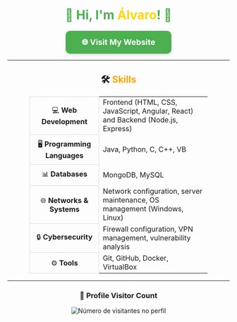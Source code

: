 <h1 align="center" style="color: #4CAF50;">👋 Hi, I'm <span style="color: #FFD700;">Álvaro</span>! 🚀</h1>

<div align="center">
  <a href="https://yourwebsite.com" target="_blank" style="text-decoration: none;">
    <div style="display: inline-block; padding: 15px 20px; background-color: #4CAF50; color: white; font-weight: bold; border-radius: 10px; box-shadow: 0 4px 6px rgba(0, 0, 0, 0.1); text-align: center; width: 200px; font-size: 18px;">
      🌐 Visit My Website
    </div>
  </a>
</div>

---

<h2 align="center">🛠️ <span style="color: #FFA500;">Skills</span></h2>

<div align="center">
  <table style="width: 80%; border-collapse: collapse;">
    <tr>
      <td align="center" style="padding: 10px; border: 1px solid #ddd;">💻 <b>Web Development</b></td>
      <td>Frontend (HTML, CSS, JavaScript, Angular, React) and Backend (Node.js, Express)</td>
    </tr>
    <tr>
      <td align="center" style="padding: 10px; border: 1px solid #ddd;">🖥️ <b>Programming Languages</b></td>
      <td>Java, Python, C, C++, VB</td>
    </tr>
    <tr>
      <td align="center" style="padding: 10px; border: 1px solid #ddd;">📊 <b>Databases</b></td>
      <td>MongoDB, MySQL</td>
    </tr>
    <tr>
      <td align="center" style="padding: 10px; border: 1px solid #ddd;">🌐 <b>Networks & Systems</b></td>
      <td>Network configuration, server maintenance, OS management (Windows, Linux)</td>
    </tr>
    <tr>
      <td align="center" style="padding: 10px; border: 1px solid #ddd;">🔒 <b>Cybersecurity</b></td>
      <td>Firewall configuration, VPN management, vulnerability analysis</td>
    </tr>
    <tr>
      <td align="center" style="padding: 10px; border: 1px solid #ddd;">⚙️ <b>Tools</b></td>
      <td>Git, GitHub, Docker, VirtualBox</td>
    </tr>
  </table>
</div>

---

<div align="center">
  <h3><b>📍 Profile Visitor Count</b></h3>
</div>

<p align="center">
  <img
    src="https://profile-counter.glitch.me/HrnyGranny/count.svg"
    alt="Número de visitantes no perfil"
  />
</p>


